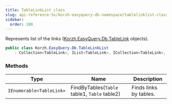 ```yaml
---
title: TableLinkList class
slug: api-reference-5x/korzh-easyquery-db-namespace/tablelinklist-class
sidebar:
  order: 100
---
```


Represents list of the links ([Korzh.EasyQuery.Db.TableLink](/easyquery/docs/api-reference-5x/korzh-easyquery-db-namespace/tablelink-class) objects).
```csharp
public class Korzh.EasyQuery.Db.TableLinkList
    : Collection<TableLink>, IList<TableLink>, ICollection<TableLink>, IEnumerable<TableLink>, IEnumerable, IList, ICollection, IReadOnlyList<TableLink>, IReadOnlyCollection<TableLink>

```

### Methods

| Type | Name | Description | 
| --- | --- | --- | 
| `IEnumerable<TableLink>` | FindByTables(`Table` table1, `Table` table2) | Finds links by tables. |

